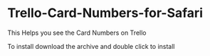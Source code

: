 # Trello-Card-Numbers-for-Safari
This Helps you see the Card Numbers on Trello

To install download the archive and double click to install
